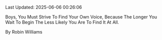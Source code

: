 Last Updated: 2025-06-06 00:26:06

Boys, You Must Strive To Find Your Own Voice, Because The Longer You Wait To Begin The Less Likely You Are To Find It At All.

By Robin Williams